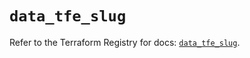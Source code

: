 # `data_tfe_slug`

Refer to the Terraform Registry for docs: [`data_tfe_slug`](https://registry.terraform.io/providers/hashicorp/tfe/0.69.0/docs/data-sources/slug).
